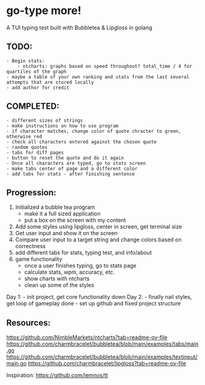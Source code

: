 # go-type more!

A TUI typing test built with Bubbletea & Lipgloss in golang

## TODO:
	- Begin stats:
		- ntcharts: graphs based on speed throughout? total_time / 4 for quartiles of the graph
	- maybe a table of your own ranking and stats from the last several attempts that are stored locally
	- add author for credit

## COMPLETED:
	- different sizes of strings
	- make instructions on how to use program
	- if character matches, change color of quote chracter to green, otherwise red
	- check all characters entered against the chosen quote
	- random quotes
	- tabs for diff pages
	- button to reset the quote and do it again
	- Once all characters are typed, go to stats screen
	- make tabs center of page and a different color
	- add tabs for stats - after finishing sentence

## Progression:
1. Initialized a bubble tea program
	- make it a full sized application
	- put a box on the screen with my content
2. Add some styles using lipgloss, center in screen, get terminal size
3. Get user input and show it on the screen
4. Compare user input to a target string and change colors based on correctness
5. add different tabs for stats, typing test, and info/about
6. game functionality
	- once a user finishes typing, go to stats page
	- calculate stats, wpm, accuracy, etc.
	- show charts with ntcharts
	- clean up some of the styles


Day 1:
	- init project, get core functionality down
Day 2:
	- finally nail styles, get loop of gameplay done
	- set up github and fixed project structure


## Resources:
https://github.com/NimbleMarkets/ntcharts?tab=readme-ov-file
https://github.com/charmbracelet/bubbletea/blob/main/examples/tabs/main.go
https://github.com/charmbracelet/bubbletea/blob/main/examples/textinput/main.go
https://github.com/charmbracelet/lipgloss?tab=readme-ov-file

Inspiration:
https://github.com/lemnos/tt
